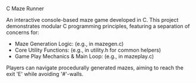 C Maze Runner

An interactive console-based maze game developed in C. This project demonstrates modular C programming principles, featuring a separation of concerns for:

- Maze Generation Logic: (e.g., in mazegen.c)
- Core Utility Functions: (e.g., in utility.h for common helpers)
- Game Play Mechanics & Main Loop: (e.g., in mazeplay.c)

Players can navigate procedurally generated mazes, aiming to reach the exit 'E' while avoiding '#'-walls.
